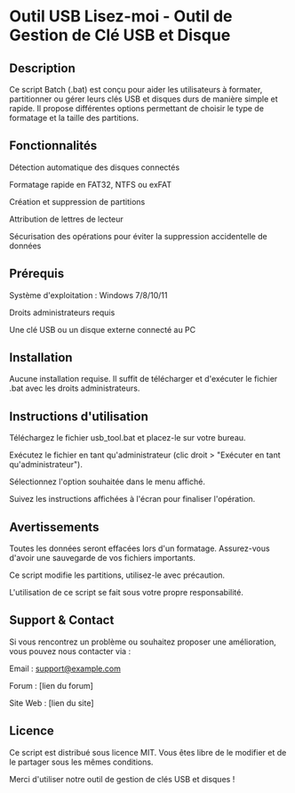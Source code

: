 # Outil USB Lisez-moi - Outil de Gestion de Clé USB et Disque
## Description
Ce script Batch (.bat) est conçu pour aider les utilisateurs à formater, partitionner ou gérer leurs clés USB et disques durs de manière simple et rapide. Il propose différentes options permettant de choisir le type de formatage et la taille des partitions.

## Fonctionnalités
Détection automatique des disques connectés

Formatage rapide en FAT32, NTFS ou exFAT

Création et suppression de partitions

Attribution de lettres de lecteur

Sécurisation des opérations pour éviter la suppression accidentelle de données

## Prérequis
Système d'exploitation : Windows 7/8/10/11

Droits administrateurs requis

Une clé USB ou un disque externe connecté au PC

## Installation
Aucune installation requise. Il suffit de télécharger et d'exécuter le fichier .bat avec les droits administrateurs.

## Instructions d'utilisation
Téléchargez le fichier usb_tool.bat et placez-le sur votre bureau.

Exécutez le fichier en tant qu'administrateur (clic droit > "Exécuter en tant qu'administrateur").

Sélectionnez l'option souhaitée dans le menu affiché.

Suivez les instructions affichées à l'écran pour finaliser l'opération.

## Avertissements
Toutes les données seront effacées lors d'un formatage. Assurez-vous d'avoir une sauvegarde de vos fichiers importants.

Ce script modifie les partitions, utilisez-le avec précaution.

L'utilisation de ce script se fait sous votre propre responsabilité.

## Support & Contact
Si vous rencontrez un problème ou souhaitez proposer une amélioration, vous pouvez nous contacter via :

Email : support@example.com

Forum : [lien du forum]

Site Web : [lien du site]

## Licence
Ce script est distribué sous licence MIT. Vous êtes libre de le modifier et de le partager sous les mêmes conditions.

Merci d'utiliser notre outil de gestion de clés USB et disques !


